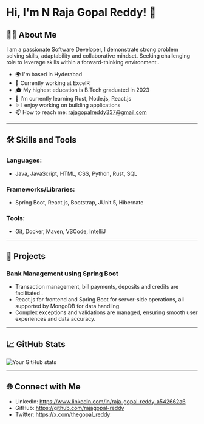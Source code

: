 # Hi, I'm N Raja Gopal Reddy! 👋

## 👨‍💻 About Me

I am a passionate Software Developer, I demonstrate strong problem solving skills, adaptability and collaborative
mindset. Seeking challenging role to leverage skills within a forward-thinking environment..

- 🌍 I'm based in Hyderabad
- 💼 Currently working at ExcelR
- 🎓 My highest education is B.Tech graduated in 2023
- 🌱 I’m currently learning Rust, Node.js, React.js
- ✨ I enjoy working on building applications
- 📫 How to reach me: rajagopalreddy337@gmail.com

---

## 🛠️ Skills and Tools

### Languages:
- Java, JavaScript, HTML, CSS, Python, Rust, SQL

### Frameworks/Libraries:
- Spring Boot, React.js, Bootstrap, JUnit 5, Hibernate

### Tools:
- Git, Docker, Maven, VSCode, IntelliJ

---

## 🚀 Projects

### Bank Management using Spring Boot 
- Transaction management, bill payments, deposits and credits are facilitated .
- React.js for frontend and Spring Boot for server-side operations, all supported by MongoDB for data handling.
- Complex exceptions and validations are managed, ensuring smooth user experiences and data accuracy.


---

## 📈 GitHub Stats

![Your GitHub stats](https://github-readme-stats.vercel.app/api?username=rajagopal-reddy&show_icons=true&theme=radical)

---

## 🌐 Connect with Me

- LinkedIn: https://www.linkedin.com/in/raja-gopal-reddy-a542662a6
- GitHub: https://github.com/rajagopal-reddy
- Twitter: https://x.com/thegopal_reddy
